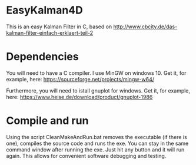 # EasyKalman4D
This is an easy Kalman Filter in C, based on http://www.cbcity.de/das-kalman-filter-einfach-erklaert-teil-2

# Dependencies
You will need to have a C compiler. I use MinGW on windows 10. Get it, for example, here: https://sourceforge.net/projects/mingw-w64/

Furthermore, you will need to istall gnuplot for windows. Get it, for example, here: https://www.heise.de/download/product/gnuplot-1986

# Compile and run
Using the script CleanMakeAndRun.bat removes the executable (if there is one), compiles the source code and runs the exe. You can stay in the same command window after running the exe. Just hit any button and it will run again. This allows for convenient software debugging and testing.
